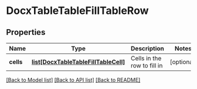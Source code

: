 # DocxTableTableFillTableRow

## Properties
Name | Type | Description | Notes
------------ | ------------- | ------------- | -------------
**cells** | [**list[DocxTableTableFillTableCell]**](DocxTableTableFillTableCell.md) | Cells in the row to fill in | [optional] 

[[Back to Model list]](../README.md#documentation-for-models) [[Back to API list]](../README.md#documentation-for-api-endpoints) [[Back to README]](../README.md)


